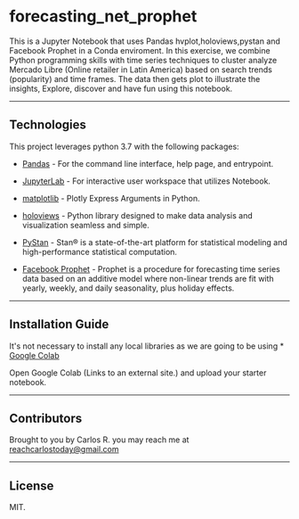 # forecasting_net_prophet
This is a Jupyter Notebook that uses Pandas hvplot,holoviews,pystan and Facebook Prophet in a Conda enviroment.  In this exercise, we combine Python programming skills with time series techniques to cluster analyze Mercado Libre (Online retailer in Latin America) based on search trends (popularity) and time frames.  The data then gets plot to illustrate the insights, Explore, discover and have fun using this notebook.

---


## Technologies

This project leverages python 3.7 with the following packages:

* [Pandas](https://pandas.pydata.org/docs/user_guide/visualization.html) - For the command line interface, help page, and entrypoint.

* [JupyterLab](http://jupyterlab.io/) - For interactive user workspace that utilizes Notebook.

* [matplotlib](https://plotly.com/python/px-arguments/) - Plotly Express Arguments in Python.

* [holoviews](https://holoviews.org/) - Python library designed to make data analysis and visualization seamless and simple.

* [PyStan](https://pystan.readthedocs.io/en/latest/) - Stan® is a state-of-the-art platform for statistical modeling and high-performance statistical computation.

* [Facebook Prophet](https://facebook.github.io/prophet/) - Prophet is a procedure for forecasting time series data based on an additive model where non-linear trends are fit with yearly, weekly, and daily seasonality, plus holiday effects.
---

## Installation Guide

It's not necessary to install any local libraries as we are going to be using * [Google Colab]( https://colab.research.google.com/)

Open Google Colab (Links to an external site.) and upload your starter notebook.


---

## Contributors

Brought to you by Carlos R. you may reach me at reachcarlostoday@gmail.com

---

## License

MIT.